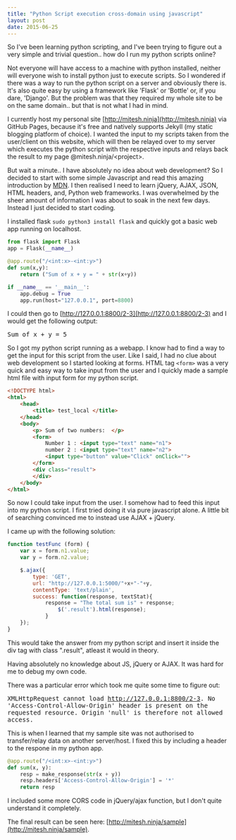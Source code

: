 ```yaml
---
title: "Python Script execution cross-domain using javascript"
layout: post
date: 2015-06-25
---
```


So I've been learning python scripting, and I've been trying to figure out a 
very simple and trivial question.. how do I run my python scripts online?

Not everyone will have access to a machine with python installed, neither will
everyone wish to install python just to execute scripts. So I wondered if
there was a way to run the python script on a server and obviously there is.
It's also quite easy by using a framework like 'Flask' or 'Bottle' or, if you
dare, 'Django'. But the problem was that they required my whole site to be 
on the same domain.. but that is not what I had in mind.

I currently host my personal site [http://mitesh.ninja](http://mitesh.ninja)
via GitHub Pages, because it's free and natively supports Jekyll (my static
blogging platform of choice). I wanted the input to my scripts taken from the
user/client on this website, which will then be relayed over to my server
which executes the python script with the respective inputs and relays back
the result to my page @mitesh.ninja/&lt;project&gt;.

But wait a minute.. I have absolutely no idea about web development? So I
decided to start with some simple Javascript and read this amazing introduction
by [MDN](). I then realised I need to learn jQuery, AJAX, JSON, HTML headers,
and, Python web frameworks. I was overwhelmed by the sheer amount of information
I was about to soak in the next few days. Instead I just decided to start coding. 

I installed flask `sudo python3 install flask` and quickly got a basic web app
running on localhost. 

```python
from flask import Flask
app = Flask(__name__)

@app.route("/<int:x>-<int:y>")
def sum(x,y):
	return ("Sum of x + y = " + str(x+y))

if __name__ == '__main__':
	app.debug = True
	app.run(host="127.0.0.1", port=8800)
```

I could then go to [http://127.0.0.1:8800/2-3](http://127.0.0.1:8800/2-3) and
I would get the following output: 

<samp>Sum of x + y = 5</samp>

So I got my python script running as a webapp. I know had to find a way to get
the input for this script from the user. Like I said, I had no clue about web
development so I started looking at forms. HTML tag `<form>` was a very quick
and easy way to take input from the user and I quickly made a sample html file
with input form for my python script.

```html
<!DOCTYPE html>
<html>
	<head>
		<title> test_local </title>
	</head>
	<body>
		<p> Sum of two numbers:  </p>
		<form>
			Number 1 : <input type="text" name="n1">
			number 2 : <input type="text" name="n2">
			<input type="button" value="Click" onClick="">
		</form>
		<div class="result">
		</div>
	</body>
</html>
```

So now I could take input from the user. I somehow had to feed this input into my python script. I first tried doing it via pure javascript alone. A little bit of searching convinced me to instead use AJAX + jQuery. 

I came up with the following solution:

```javascript
function testFunc (form) {
    var x = form.n1.value;
    var y = form.n2.value;

	$.ajax({
		type: 'GET',			
		url: "http://127.0.0.1:5000/"+x+"-"+y,
		contentType: 'text/plain',
		success: function(response, textStat){
			response = "The total sum is" + response;
				$('.result').html(response);	
			}
	});
}
```

This would take the answer from my python script and insert it inside the div tag with class ".result", atleast it would in theory.

Having absolutely no knowledge about JS, jQuery or AJAX. It was hard for me to debug my own code. 

There was a particular error which took me quite some time to figure out: 

<samp>XMLHttpRequest cannot load http://127.0.0.1:8800/2-3. No 'Access-Control-Allow-Origin' header is present on the requested resource. Origin 'null' is therefore not allowed access.</samp>

This is when I learned that my sample site was not authorised to transfer/relay data on another server/host. I fixed this by including a header to the respone in my python app.

```python
@app.route("/<int:x>-<int:y>")
def sum(x, y):
	resp = make_response(str(x + y))
	resp.headers['Access-Control-Allow-Origin'] = '*'
	return resp
```

I included some more CORS code in jQuery/ajax function, but I don't quite understand it completely.

The final result can be seen here: [http://mitesh.ninja/sample](http://mitesh.ninja/sample).





